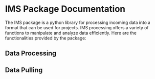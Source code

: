 # IMS Package Documentation

The IMS package is a python library for processing incoming data into a format that can be used for projects. IMS processing offers a variety of functions to manipulate and analyze data efficiently. Here are the functionalities provided by the package:

## Data Processing

## Data Pulling


